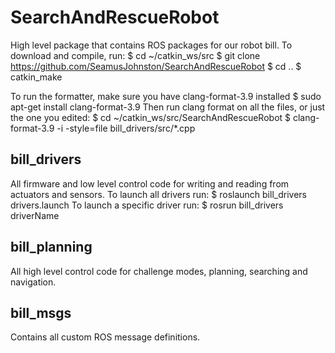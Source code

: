 # SearchAndRescueRobot
High level package that contains ROS packages for our robot bill.
To download and compile, run:
	$ cd ~/catkin_ws/src
	$ git clone https://github.com/SeamusJohnston/SearchAndRescueRobot
	$ cd ..
	$ catkin_make

To run the formatter, make sure you have clang-format-3.9 installed
	$ sudo apt-get install clang-format-3.9
Then run clang format on all the files, or just the one you edited:
	$ cd ~/catkin_ws/src/SearchAndRescueRobot 
	$ clang-format-3.9 -i -style=file bill_drivers/src/*.cpp 

## bill_drivers
All firmware and low level control code for writing and reading from actuators and sensors.
To launch all drivers run:
	$ roslaunch bill_drivers drivers.launch
To launch a specific driver run:
	$ rosrun bill_drivers driverName


## bill_planning
All high level control code for challenge modes, planning, searching and navigation.

## bill_msgs
Contains all custom ROS message definitions.
